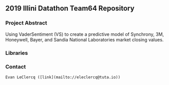 ## 2019 Illini Datathon Team64 Repository


### Project Abstract

Using VaderSentiment (VS) to create a predictive model of Synchrony, 3M, Honeywell, Bayer, and Sandia National Laboratories market closing values. 

### Libraries


### Contact
```
Evan LeClercq ([link](mailto://eleclercq@tuta.io))
```
